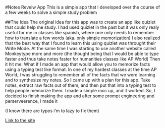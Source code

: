 #Notes Reveiw App
This is a simple app that I developed over the course of a few weeks to solve a simple study problem

##The Idea
The original idea for this app was to create an app like quizlet that could help me study.
I had used quizlet in the past but it was only realy useful for me in classes like spanish, where one only needs to remember how to translate a few words (aka. only simple memorization)
I also realized that the best way that I found to learn this using quizlet was throught their Write Mode.
At the same time I was starting to use another website called Monkeytype more and more (the thought being that I would be able to type faster and thus take notes faster for humanities classes like AP World)
Then it hit me: What if I made an app that would allow you to memorize facts using a typing test like format.
In one of my hardest classes at the time AP World, I was struggling to remember all of the facts that we were learning and to synthesize my notes.
So I came up with a plan for this app. Take notes, extract raw facts out of them, and then put that into a typing test to help people memorize them.
I made a simple moc up, and it worked.
So, I decided to finish making the app and after some prompt engineering and perserveerence, I made it


(I know there are typos i'm to lazy to fix them)

[Link to the site](https://bobcat999.github.io/notes-review-app/)
